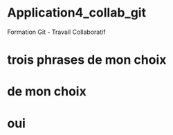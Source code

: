 # Application4_collab_git
Formation Git - Travail Collaboratif

# trois phrases de mon choix

# de mon choix

# oui